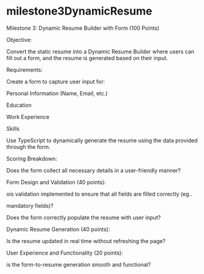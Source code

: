 # milestone3DynamicResume

Milestone 3: Dynamic Resume Builder with Form (100 Points)

Objective:

Convert the static resume into a Dynamic Resume Builder where users can fill out a form, and the resume is generated based on their input.

Requirements:

Create a form to capture user input for:

Personal Information (Name, Email, etc.)

Education

Work Experience

Skills

Use TypeScript to dynamically generate the resume using the data provided through the form.

Scoring Breakdown:

Does the form collect all necessary details in a user-friendly manner?

Form Design and Validation (40 points):

ois validation implemented to ensure that all fields are filled correctly (eg..

mandatory fields)?

Does the form correctly populate the resume with user input?

Dynamic Resume Generation (40 points):

Is the resume updated in real time without refreshing the page?

User Experience and Functionality (20 points):

is the form-to-resume generation smooth and functional?
